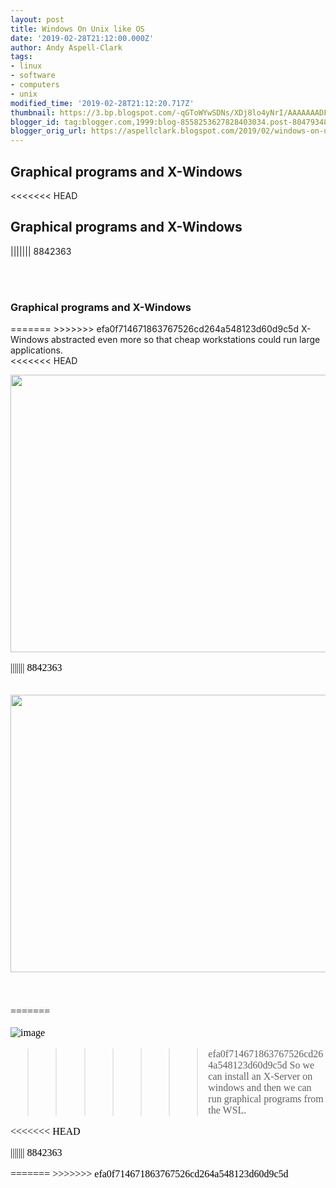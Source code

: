 ```yaml
---
layout: post
title: Windows On Unix like OS
date: '2019-02-28T21:12:00.000Z'
author: Andy Aspell-Clark
tags:
- linux
- software
- computers
- unix
modified_time: '2019-02-28T21:12:20.717Z'
thumbnail: https://3.bp.blogspot.com/-qGToWYwSDNs/XDj8lo4yNrI/AAAAAAADFrw/FJy1AKglXoMny8IIV3dNgK05TPNO0fWYwCK4BGAYYCw/s72-c/XWindows_Architecture.png
blogger_id: tag:blogger.com,1999:blog-8558253627828403034.post-8047934867626154428
blogger_orig_url: https://aspellclark.blogspot.com/2019/02/windows-on-unix-like-os.html
---
```

## Graphical programs and X-Windows

<<<<<<< HEAD
## Graphical programs and X-Windows</h3>

||||||| 8842363
<br />
<div>
<br /></div>
<div>
<br /></div>
<h3>
Graphical programs and X-Windows</h3>
<div>
=======
>>>>>>> efa0f714671863767526cd264a548123d60d9c5d
X-Windows abstracted even more so that cheap workstations could run large applications.</div>
<<<<<<< HEAD


<a href="http://3.bp.blogspot.com/-qGToWYwSDNs/XDj8lo4yNrI/AAAAAAADFrw/FJy1AKglXoMny8IIV3dNgK05TPNO0fWYwCK4BGAYYCw/s1600/XWindows_Architecture.png" imageanchor="1"><img border="0" height="444" src="https://3.bp.blogspot.com/-qGToWYwSDNs/XDj8lo4yNrI/AAAAAAADFrw/FJy1AKglXoMny8IIV3dNgK05TPNO0fWYwCK4BGAYYCw/s640/XWindows_Architecture.png" width="640" /></a></div>


<div style="-webkit-text-stroke-width: 0px; color: black; font-family: &quot;Times New Roman&quot;; font-size: medium; font-style: normal; font-variant-caps: normal; font-variant-ligatures: normal; font-weight: 400; letter-spacing: normal; orphans: 2; text-align: start; text-decoration-color: initial; text-decoration-style: initial; text-indent: 0px; text-transform: none; white-space: normal; widows: 2; word-spacing: 0px;">


||||||| 8842363
<div>
<br /></div>
<div>
<a href="http://3.bp.blogspot.com/-qGToWYwSDNs/XDj8lo4yNrI/AAAAAAADFrw/FJy1AKglXoMny8IIV3dNgK05TPNO0fWYwCK4BGAYYCw/s1600/XWindows_Architecture.png" imageanchor="1"><img border="0" height="444" src="https://3.bp.blogspot.com/-qGToWYwSDNs/XDj8lo4yNrI/AAAAAAADFrw/FJy1AKglXoMny8IIV3dNgK05TPNO0fWYwCK4BGAYYCw/s640/XWindows_Architecture.png" width="640" /></a></div>
<div>
<br /></div>
<br />
<div>
</div>
<br />
<div style="-webkit-text-stroke-width: 0px; color: black; font-family: &quot;Times New Roman&quot;; font-size: medium; font-style: normal; font-variant-caps: normal; font-variant-ligatures: normal; font-weight: 400; letter-spacing: normal; orphans: 2; text-align: start; text-decoration-color: initial; text-decoration-style: initial; text-indent: 0px; text-transform: none; white-space: normal; widows: 2; word-spacing: 0px;">
<div style="margin: 0px;">
=======

![image](../_images/XWindows_Architecture.jpg)

>>>>>>> efa0f714671863767526cd264a548123d60d9c5d
So we can install an X-Server on windows and then we can run graphical programs from the WSL.</div>
<<<<<<< HEAD


||||||| 8842363
</div>
=======
>>>>>>> efa0f714671863767526cd264a548123d60d9c5d
